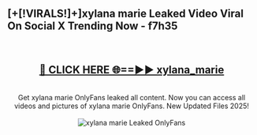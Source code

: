 <h2>[+[!VIRALS!]+]xylana marie Leaked Video Viral On Social X Trending Now - f7h35</h2>
<br>
<div align="center">
<h2><a href="https://libra.edu.pl?xylana_marie" rel="nofollow">🔴 CLICK HERE 🌐==►► xylana_marie</a></h2>
<br>
Get xylana marie OnlyFans leaked all content. Now you can access all videos and pictures of xylana marie OnlyFans. New Updated Files 2025!
<br>
<br>
<a href="https://libra.edu.pl?xylana_marie" rel="nofollow" data-target="animated-image.originalLink"><img src="https://i.ibb.co.com/WyWwxjT/player-gif2.gif" alt="xylana marie Leaked OnlyFans" style="max-width: 100%; display: inline-block;" data-target="animated-image.originalImage"></a>
</div>
<br>